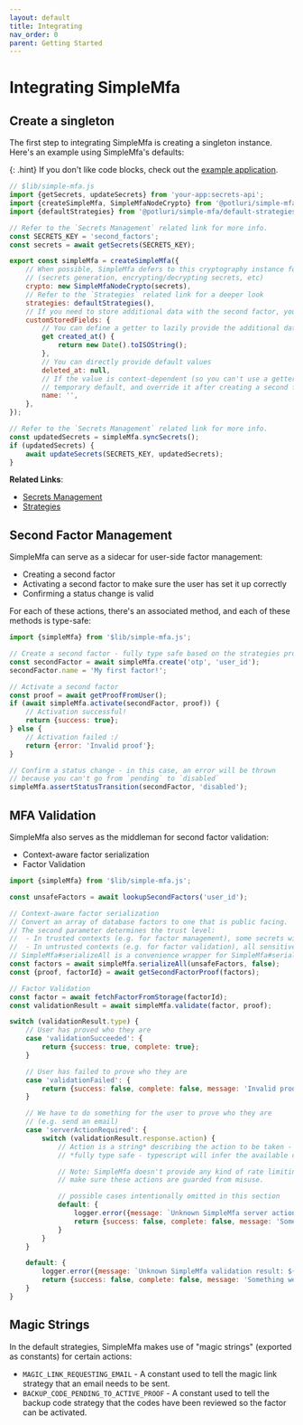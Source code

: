 ```yaml
---
layout: default
title: Integrating
nav_order: 0
parent: Getting Started
---
```


# Integrating SimpleMfa

## Create a singleton

The first step to integrating SimpleMfa is creating a singleton instance. Here's an example using SimpleMfa's defaults:

{: .hint}
If you don't like code blocks, check out the [example application](https://github.com/vikaspotluri123/simple-mfa/tree/main/example/).

<!-- simple-mfa:lint -->
```javascript
// $lib/simple-mfa.js
import {getSecrets, updateSecrets} from 'your-app:secrets-api';
import {createSimpleMfa, SimpleMfaNodeCrypto} from '@potluri/simple-mfa';
import {defaultStrategies} from '@potluri/simple-mfa/default-strategies.js';

// Refer to the `Secrets Management` related link for more info.
const SECRETS_KEY = 'second_factors';
const secrets = await getSecrets(SECRETS_KEY);

export const simpleMfa = createSimpleMfa({
	// When possible, SimpleMfa defers to this cryptography instance for security-sensitive functions
	// (secrets generation, encrypting/decrypting secrets, etc)
	crypto: new SimpleMfaNodeCrypto(secrets),
	// Refer to the `Strategies` related link for a deeper look
	strategies: defaultStrategies(),
	// If you need to store additional data with the second factor, you can provide it here
	customStoredFields: {
		// You can define a getter to lazily provide the additional data
		get created_at() {
			return new Date().toISOString();
		},
		// You can directly provide default values
		deleted_at: null,
		// If the value is context-dependent (so you can't use a getter), you can use provide a
		// temporary default, and override it after creating a second factor.
		name: '',
	},
});

// Refer to the `Secrets Management` related link for more info.
const updatedSecrets = simpleMfa.syncSecrets();
if (updatedSecrets) {
	await updateSecrets(SECRETS_KEY, updatedSecrets);
}
```

**Related Links**:

 - [Secrets Management](../../concepts/secrets-management)
 - [Strategies](../../concepts/strategies)

## Second Factor Management

SimpleMfa can serve as a sidecar for user-side factor management:

 - Creating a second factor
 - Activating a second factor to make sure the user has set it up correctly
 - Confirming a status change is valid

For each of these actions, there's an associated method, and each of these methods is type-safe:

<!-- simple-mfa:lint -->
```javascript
import {simpleMfa} from '$lib/simple-mfa.js';

// Create a second factor - fully type safe based on the strategies provided to the singleton
const secondFactor = await simpleMfa.create('otp', 'user_id');
secondFactor.name = 'My first factor!';

// Activate a second factor
const proof = await getProofFromUser();
if (await simpleMfa.activate(secondFactor, proof)) {
	// Activation successful!
	return {success: true};
} else {
	// Activation failed :/
	return {error: 'Invalid proof'};
}

// Confirm a status change - in this case, an error will be thrown
// because you can't go from `pending` to `disabled`
simpleMfa.assertStatusTransition(secondFactor, 'disabled');
```

## MFA Validation

SimpleMfa also serves as the middleman for second factor validation:

 - Context-aware factor serialization
 - Factor Validation

<!-- simple-mfa:lint -->
```javascript
import {simpleMfa} from '$lib/simple-mfa.js';

const unsafeFactors = await lookupSecondFactors('user_id');

// Context-aware factor serialization
// Convert an array of database factors to one that is public facing.
// The second parameter determines the trust level:
//  - In trusted contexts (e.g. for factor management), some secrets will be decoded and listed
//  - In untrusted contexts (e.g. for factor validation), all sensitive data will be completely stripped.
// SimpleMfa#serializeAll is a convenience wrapper for SimpleMfa#serialize on arrays
const factors = await simpleMfa.serializeAll(unsafeFactors, false);
const {proof, factorId} = await getSecondFactorProof(factors);

// Factor Validation
const factor = await fetchFactorFromStorage(factorId);
const validationResult = await simpleMfa.validate(factor, proof);

switch (validationResult.type) {
	// User has proved who they are
	case 'validationSucceeded': {
		return {success: true, complete: true};
	}

	// User has failed to prove who they are
	case 'validationFailed': {
		return {success: false, complete: false, message: 'Invalid proof'};
	}

	// We have to do something for the user to prove who they are
	// (e.g. send an email)
	case 'serverActionRequired': {
		switch (validationResult.response.action) {
			// Action is a string* describing the action to be taken - you need to respond accordingly.
			// *fully type safe - typescript will infer the available cases for you 🎉

			// Note: SimpleMfa doesn't provide any kind of rate limiting -
			// make sure these actions are guarded from misuse.

			// possible cases intentionally omitted in this section
			default: {
				logger.error({message: `Unknown SimpleMfa server action: ${validationResult.response.action}`});
				return {success: false, complete: false, message: 'Something went wrong'};
			}
		}
	}

	default: {
		logger.error({message: `Unknown SimpleMfa validation result: ${validationResult.type}`});
		return {success: false, complete: false, message: 'Something went wrong'};
	}
}
```

## Magic Strings

In the default strategies, SimpleMfa makes use of "magic strings" (exported as constants) for certain actions:

 - `MAGIC_LINK_REQUESTING_EMAIL` - A constant used to tell the magic link strategy that an email needs to be sent.
 - `BACKUP_CODE_PENDING_TO_ACTIVE_PROOF` - A constant used to tell the backup code strategy that the codes have been reviewed so the factor can be activated.
